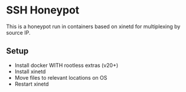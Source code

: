 # SSH Honeypot
This is a honeypot run in containers based on xinetd for multiplexing by source IP. 

## Setup
- Install docker WITH rootless extras (v20+)
- Install xinetd
- Move files to relevant locations on OS
- Restart xinetd

